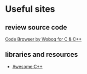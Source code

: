 # Useful sites

## review source code

[Code Browser by Woboq for C & C++](https://code.woboq.org/)

## libraries and resources

- [Awesome C++](https://cpp.libhunt.com/)
